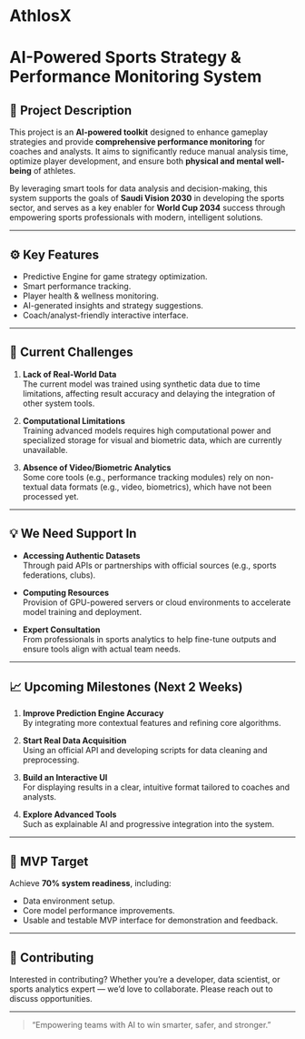 # AthlosX
# AI-Powered Sports Strategy & Performance Monitoring System

## 📌 Project Description

This project is an **AI-powered toolkit** designed to enhance gameplay strategies and provide **comprehensive performance monitoring** for coaches and analysts. It aims to significantly reduce manual analysis time, optimize player development, and ensure both **physical and mental well-being** of athletes.

By leveraging smart tools for data analysis and decision-making, this system supports the goals of **Saudi Vision 2030** in developing the sports sector, and serves as a key enabler for **World Cup 2034** success through empowering sports professionals with modern, intelligent solutions.

---

## ⚙️ Key Features

- Predictive Engine for game strategy optimization.
- Smart performance tracking.
- Player health & wellness monitoring.
- AI-generated insights and strategy suggestions.
- Coach/analyst-friendly interactive interface.

---

## 🚧 Current Challenges

1. **Lack of Real-World Data**  
   The current model was trained using synthetic data due to time limitations, affecting result accuracy and delaying the integration of other system tools.

2. **Computational Limitations**  
   Training advanced models requires high computational power and specialized storage for visual and biometric data, which are currently unavailable.

3. **Absence of Video/Biometric Analytics**  
   Some core tools (e.g., performance tracking modules) rely on non-textual data formats (e.g., video, biometrics), which have not been processed yet.

---

## 💡 We Need Support In

- **Accessing Authentic Datasets**  
  Through paid APIs or partnerships with official sources (e.g., sports federations, clubs).

- **Computing Resources**  
  Provision of GPU-powered servers or cloud environments to accelerate model training and deployment.

- **Expert Consultation**  
  From professionals in sports analytics to help fine-tune outputs and ensure tools align with actual team needs.

---

## 📈 Upcoming Milestones (Next 2 Weeks)

1. **Improve Prediction Engine Accuracy**  
   By integrating more contextual features and refining core algorithms.

2. **Start Real Data Acquisition**  
   Using an official API and developing scripts for data cleaning and preprocessing.

3. **Build an Interactive UI**  
   For displaying results in a clear, intuitive format tailored to coaches and analysts.

4. **Explore Advanced Tools**  
   Such as explainable AI and progressive integration into the system.

---

## 🏁 MVP Target

Achieve **70% system readiness**, including:
- Data environment setup.
- Core model performance improvements.
- Usable and testable MVP interface for demonstration and feedback.

---

## 🤝 Contributing

Interested in contributing? Whether you’re a developer, data scientist, or sports analytics expert — we’d love to collaborate. Please reach out to discuss opportunities.

---

> “Empowering teams with AI to win smarter, safer, and stronger.”
